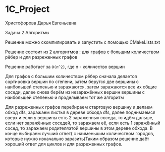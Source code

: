 # 1C_Project

Христофорова Дарья Евгеньевна

Задача 2 Алгоритмы

Решение можно скомпилировать и запустить с помощью CMakeLists.txt

Решение состоит из 2 алгоритмов : для графов с большим количеством рёбер и для разреженных графов

Решение работает за ```O(n^2)```, где n - количество вершин

Для графов с большим количеством рёбер сначала делается сортировка вершин по степени, затем берутся две вершины 
с наибольшей степенью и заражаются, затем заражаются все их общие соседи, далее снова берём из незаражённых вершин 
вершины с наибольшей степенью и проделываем тот же алгоритм

Для разреженных графов перебираем стартовую вершину и делаем обход dfs, заражаем листья в дереве обхода dfs, далее 
поднимаемся вверх и если у вершины есть 2 зараженных соседа, то идём дальше, если нет заражённых соседей, то заражаем её,
если есть 1 заражённый сосед, то заражаем родителяэтой вершины в этом дереве обхода. В конце выбираем лучший ответ(
с наименьшим количеством городов, которые нужно изначально заразить)Таким образом решение даёт хороший ответ для циклов 
и для разреженных графов.